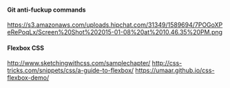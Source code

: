 #### Git anti-fuckup commands
https://s3.amazonaws.com/uploads.hipchat.com/31349/1589694/7POGoXPeRePoqLx/Screen%20Shot%202015-01-08%20at%2010.46.35%20PM.png

#### Flexbox CSS
http://www.sketchingwithcss.com/samplechapter/
http://css-tricks.com/snippets/css/a-guide-to-flexbox/
https://umaar.github.io/css-flexbox-demo/